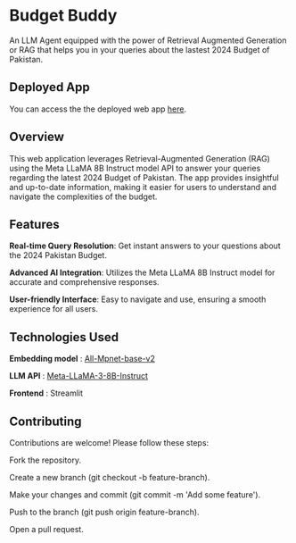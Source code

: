 # Budget Buddy

An LLM Agent equipped with the power of Retrieval Augmented Generation or RAG that helps you in your queries about the lastest 2024 Budget of Pakistan.

## Deployed App

You can access the the deployed web app [here](https://budgetbuddypk.streamlit.app/).

## Overview
This web application leverages Retrieval-Augmented Generation (RAG) using the Meta LLaMA 8B Instruct model API to answer your queries regarding the latest 2024 Budget of Pakistan. The app provides insightful and up-to-date information, making it easier for users to understand and navigate the complexities of the budget.

## Features
**Real-time Query Resolution**: Get instant answers to your questions about the 2024 Pakistan Budget.

**Advanced AI Integration**: Utilizes the Meta LLaMA 8B Instruct model for accurate and comprehensive responses.

**User-friendly Interface**: Easy to navigate and use, ensuring a smooth experience for all users.

## Technologies Used

**Embedding model** : [All-Mpnet-base-v2](https://huggingface.co/sentence-transformers/all-mpnet-base-v2)

**LLM API** : [Meta-LLaMA-3-8B-Instruct](https://huggingface.co/meta-llama/Meta-Llama-3-8B-Instruct) 

**Frontend** : Streamlit

## Contributing
Contributions are welcome! Please follow these steps:

Fork the repository.

Create a new branch (git checkout -b feature-branch).

Make your changes and commit (git commit -m 'Add some feature').

Push to the branch (git push origin feature-branch).

Open a pull request.


